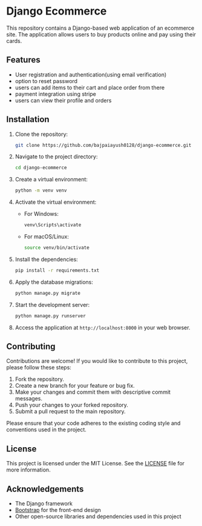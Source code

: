 # Django Ecommerce

This repository contains a Django-based web application of an ecommerce site. The application allows users to buy products online and pay using their cards.

## Features

- User registration and authentication(using email verification)
- option to reset password
- users can add items to their cart and place order from there
- payment integration using stripe
- users can view their profile and orders

## Installation

1. Clone the repository:

   ```bash
   git clone https://github.com/bajpaiayush0128/django-ecommerce.git
   ```

2. Navigate to the project directory:

   ```bash
   cd django-ecommerce
   ```

3. Create a virtual environment:

   ```bash
   python -m venv venv
   ```

4. Activate the virtual environment:

   - For Windows:

     ```bash
     venv\Scripts\activate
     ```

   - For macOS/Linux:

     ```bash
     source venv/bin/activate
     ```

5. Install the dependencies:

   ```bash
   pip install -r requirements.txt
   ```

6. Apply the database migrations:

   ```bash
   python manage.py migrate
   ```

7. Start the development server:

   ```bash
   python manage.py runserver
   ```

8. Access the application at `http://localhost:8000` in your web browser.

## Contributing

Contributions are welcome! If you would like to contribute to this project, please follow these steps:

1. Fork the repository.
2. Create a new branch for your feature or bug fix.
3. Make your changes and commit them with descriptive commit messages.
4. Push your changes to your forked repository.
5. Submit a pull request to the main repository.

Please ensure that your code adheres to the existing coding style and conventions used in the project.

## License

This project is licensed under the MIT License. See the [LICENSE](LICENSE) file for more information.

## Acknowledgements

- The Django framework
- [Bootstrap](https://getbootstrap.com) for the front-end design
- Other open-source libraries and dependencies used in this project
